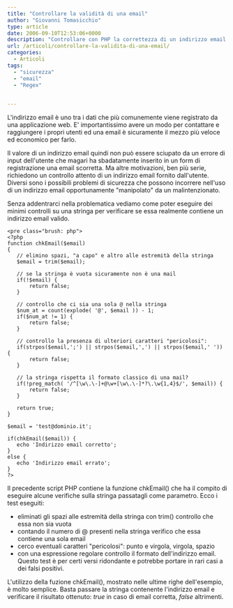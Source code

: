 ```yaml
---
title: "Controllare la validità di una email"
author: "Giovanni Tomasicchio"
type: article
date: 2006-09-10T12:53:06+0000
description: "Controllare con PHP la correttezza di un indirizzo email. Script per validare una mail."
url: /articoli/controllare-la-validita-di-una-email/
categories:
  - Articoli
tags:
  - "sicurezza"
  - "email"
  - "Regex"

  
---
```

 L'indirizzo email è uno tra i dati che più comunemente viene registrato da una applicazione web. E' importantissimo avere un modo per contattare e raggiungere i propri utenti ed una email è sicuramente il mezzo più veloce ed economico per farlo.

 Il valore di un indirizzo email quindi non può essere sciupato da un errore di input dell'utente che magari ha sbadatamente inserito in un form di registrazione una email scorretta. Ma altre motivazioni, ben più serie, richiedono un controllo attento di un indirizzo email fornito dall'utente. Diversi sono i possibili problemi di sicurezza che possono incorrere nell'uso di un indirizzo email opportunamente "manipolato" da un malintenzionato.

 Senza addentrarci nella problematica vediamo come poter eseguire dei minimi controlli su una stringa per verificare se essa realmente contiene un indirizzo email valido.

 ```
<pre class="brush: php">
<?php
function chkEmail($email)
{
	// elimino spazi, "a capo" e altro alle estremità della stringa
	$email = trim($email);

	// se la stringa è vuota sicuramente non è una mail
	if(!$email) {
		return false;
	}

	// controllo che ci sia una sola @ nella stringa
	$num_at = count(explode( '@', $email )) - 1;
	if($num_at != 1) {
		return false;
	}

	// controllo la presenza di ulteriori caratteri "pericolosi":
	if(strpos($email,';') || strpos($email,',') || strpos($email,' ')) {
		return false;
	}

	// la stringa rispetta il formato classico di una mail?
	if(!preg_match( '/^[\w\.\-]+@\w+[\w\.\-]*?\.\w{1,4}$/', $email)) {
		return false;
	}

	return true;
}

$email = 'test@dominio.it';

if(chkEmail($email)) {
	echo 'Indirizzo email corretto';
}
else {
	echo 'Indirizzo email errato';
}
?>
```

 Il precedente script PHP contiene la funzione chkEmail() che ha il compito di eseguire alcune verifiche sulla stringa passatagli come parametro. Ecco i test eseguiti:

- eliminati gli spazi alle estremità della stringa con trim() controllo che essa non sia vuota
- contando il numero di @ presenti nella stringa verifico che essa contiene una sola email
- cerco eventuali caratteri "pericolosi": punto e virgola, virgola, spazio
- con una espressione regolare controllo il formato dell'indirizzo email. Questo test è per certi versi ridondante e potrebbe portare in rari casi a dei falsi positivi.
 
 L'utilizzo della fuzione chkEmail(), mostrato nelle ultime righe dell'esempio, è molto semplice. Basta passare la stringa contenente l'indirizzo email e verificare il risultato ottenuto: *true* in caso di email corretta, *false* altrimenti.
